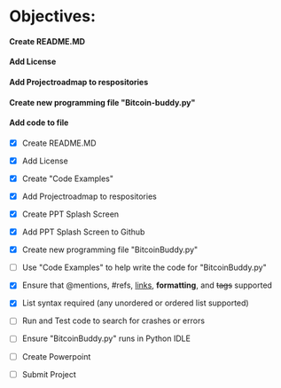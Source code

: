# Objectives:

#### Create README.MD
#### Add License
#### Add Projectroadmap to respositories 
#### Create new programming file "Bitcoin-buddy.py"
#### Add code to file 
#### 



- [x] Create README.MD
- [x] Add License
- [x] Create "Code Examples"
- [x] Add Projectroadmap to respositories 
- [x] Create PPT Splash Screen
- [x] Add PPT Splash Screen to Github
- [x] Create new programming file "BitcoinBuddy.py"
- [ ] Use "Code Examples" to help write the code for "BitcoinBuddy.py"
- [x] Ensure that @mentions, #refs, [links](), **formatting**, and <del>tags</del> supported
- [x] List syntax required (any unordered or ordered list supported)
- [ ] Run and Test code to search for crashes or errors
- [ ] Ensure "BitcoinBuddy.py" runs in Python IDLE
- [ ] Create Powerpoint
- [ ] Submit Project

